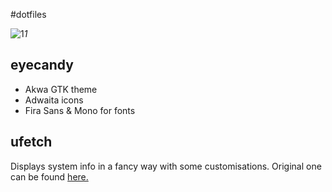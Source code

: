 #dotfiles

![1](https://raw.githubusercontent.com/berkiyo/dotfiles/master/screenshots/nicer.png)*1*

## eyecandy

* Akwa GTK theme
* Adwaita icons
* Fira Sans & Mono for fonts

## ufetch

Displays system info in a fancy way with some customisations. Original one can be found [here.](https://gitlab.com/jschx/ufetch/)

